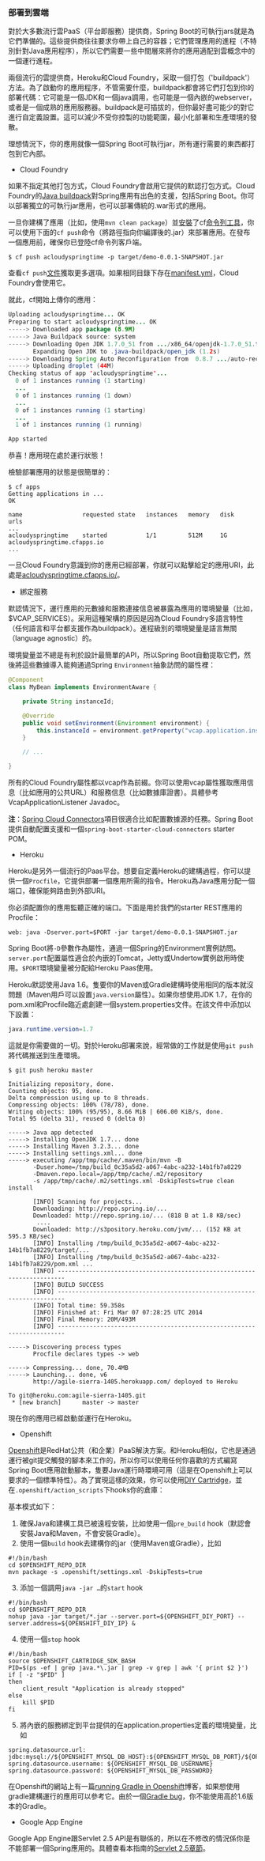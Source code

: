 ### 部署到雲端

對於大多數流行雲PaaS（平台即服務）提供商，Spring Boot的可執行jars就是為它們準備的。這些提供商往往要求你帶上自己的容器；它們管理應用的進程（不特別針對Java應用程序），所以它們需要一些中間層來將你的應用適配到雲概念中的一個運行進程。

兩個流行的雲提供商，Heroku和Cloud Foundry，采取一個打包（'buildpack'）方法。為了啟動你的應用程序，不管需要什麼，buildpack都會將它們打包到你的部署代碼：它可能是一個JDK和一個java調用，也可能是一個內嵌的webserver，或者是一個成熟的應用服務器。buildpack是可插拔的，但你最好盡可能少的對它進行自定義設置。這可以減少不受你控製的功能範圍，最小化部署和生產環境的發散。

理想情況下，你的應用就像一個Spring Boot可執行jar，所有運行需要的東西都打包到它內部。

* Cloud Foundry

如果不指定其他打包方式，Cloud Foundry會啟用它提供的默認打包方式。Cloud Foundry的[Java buildpack](https://github.com/cloudfoundry/java-buildpack)對Spring應用有出色的支援，包括Spring Boot。你可以部署獨立的可執行jar應用，也可以部署傳統的.war形式的應用。

一旦你建構了應用（比如，使用`mvn clean package`）並[安裝](http://docs.cloudfoundry.org/devguide/installcf/install-go-cli.html)了cf[命令列工具](http://docs.cloudfoundry.org/devguide/installcf/install-go-cli.html)，你可以使用下面的`cf push`命令（將路徑指向你編譯後的.jar）來部署應用。在發布一個應用前，確保你已登陸cf命令列客戶端。
```shell
$ cf push acloudyspringtime -p target/demo-0.0.1-SNAPSHOT.jar
```
查看`cf push`[文件](http://docs.cloudfoundry.org/devguide/installcf/whats-new-v6.html#push)獲取更多選項。如果相同目錄下存在[manifest.yml](http://docs.cloudfoundry.org/devguide/deploy-apps/manifest.html)，Cloud Foundry會使用它。

就此，cf開始上傳你的應用：
```java
Uploading acloudyspringtime... OK
Preparing to start acloudyspringtime... OK
-----> Downloaded app package (8.9M)
-----> Java Buildpack source: system
-----> Downloading Open JDK 1.7.0_51 from .../x86_64/openjdk-1.7.0_51.tar.gz (1.8s)
       Expanding Open JDK to .java-buildpack/open_jdk (1.2s)
-----> Downloading Spring Auto Reconfiguration from  0.8.7 .../auto-reconfiguration-0.8.7.jar (0.1s)
-----> Uploading droplet (44M)
Checking status of app 'acloudyspringtime'...
  0 of 1 instances running (1 starting)
  ...
  0 of 1 instances running (1 down)
  ...
  0 of 1 instances running (1 starting)
  ...
  1 of 1 instances running (1 running)

App started
```
恭喜！應用現在處於運行狀態！

檢驗部署應用的狀態是很簡單的：
```shell
$ cf apps
Getting applications in ...
OK

name                 requested state   instances   memory   disk   urls
...
acloudyspringtime    started           1/1         512M     1G     acloudyspringtime.cfapps.io
...
```
一旦Cloud Foundry意識到你的應用已經部署，你就可以點擊給定的應用URI，此處是[acloudyspringtime.cfapps.io/](http://acloudyspringtime.cfapps.io/)。

- 綁定服務

默認情況下，運行應用的元數據和服務連接信息被暴露為應用的環境變量（比如，$VCAP_SERVICES）。采用這種架構的原因是因為Cloud Foundry多語言特性（任何語言和平台都支援作為buildpack）。進程級別的環境變量是語言無關（language agnostic）的。

環境變量並不總是有利於設計最簡單的API，所以Spring Boot自動提取它們，然後將這些數據導入能夠通過Spring `Environment`抽象訪問的屬性裡：
```java
@Component
class MyBean implements EnvironmentAware {

    private String instanceId;

    @Override
    public void setEnvironment(Environment environment) {
        this.instanceId = environment.getProperty("vcap.application.instance_id");
    }

    // ...

}
```
所有的Cloud Foundry屬性都以vcap作為前綴。你可以使用vcap屬性獲取應用信息（比如應用的公共URL）和服務信息（比如數據庫證書）。具體參考VcapApplicationListener Javadoc。

**注**：[Spring Cloud Connectors](http://cloud.spring.io/spring-cloud-connectors/)項目很適合比如配置數據源的任務。Spring Boot提供自動配置支援和一個`spring-boot-starter-cloud-connectors` starter POM。

* Heroku

Heroku是另外一個流行的Paas平台。想要自定義Heroku的建構過程，你可以提供一個`Procfile`，它提供部署一個應用所需的指令。Heroku為Java應用分配一個端口，確保能夠路由到外部URI。

你必須配置你的應用監聽正確的端口。下面是用於我們的starter REST應用的Procfile：
```shell
web: java -Dserver.port=$PORT -jar target/demo-0.0.1-SNAPSHOT.jar
```
Spring Boot將`-D`參數作為屬性，通過一個Spring的Environment實例訪問。`server.port`配置屬性適合於內嵌的Tomcat，Jetty或Undertow實例啟用時使用。`$PORT`環境變量被分配給Heroku Paas使用。

Heroku默認使用Java 1.6。隻要你的Maven或Gradle建構時使用相同的版本就沒問題（Maven用戶可以設置`java.version`屬性）。如果你想使用JDK 1.7，在你的pom.xml和Procfile臨近處創建一個system.properties文件。在該文件中添加以下設置：
```java
java.runtime.version=1.7
```
這就是你需要做的一切。對於Heroku部署來說，經常做的工作就是使用`git push`將代碼推送到生產環境。
```shell
$ git push heroku master

Initializing repository, done.
Counting objects: 95, done.
Delta compression using up to 8 threads.
Compressing objects: 100% (78/78), done.
Writing objects: 100% (95/95), 8.66 MiB | 606.00 KiB/s, done.
Total 95 (delta 31), reused 0 (delta 0)

-----> Java app detected
-----> Installing OpenJDK 1.7... done
-----> Installing Maven 3.2.3... done
-----> Installing settings.xml... done
-----> executing /app/tmp/cache/.maven/bin/mvn -B
       -Duser.home=/tmp/build_0c35a5d2-a067-4abc-a232-14b1fb7a8229
       -Dmaven.repo.local=/app/tmp/cache/.m2/repository
       -s /app/tmp/cache/.m2/settings.xml -DskipTests=true clean install

       [INFO] Scanning for projects...
       Downloading: http://repo.spring.io/...
       Downloaded: http://repo.spring.io/... (818 B at 1.8 KB/sec)
        ....
       Downloaded: http://s3pository.heroku.com/jvm/... (152 KB at 595.3 KB/sec)
       [INFO] Installing /tmp/build_0c35a5d2-a067-4abc-a232-14b1fb7a8229/target/...
       [INFO] Installing /tmp/build_0c35a5d2-a067-4abc-a232-14b1fb7a8229/pom.xml ...
       [INFO] ------------------------------------------------------------------------
       [INFO] BUILD SUCCESS
       [INFO] ------------------------------------------------------------------------
       [INFO] Total time: 59.358s
       [INFO] Finished at: Fri Mar 07 07:28:25 UTC 2014
       [INFO] Final Memory: 20M/493M
       [INFO] ------------------------------------------------------------------------

-----> Discovering process types
       Procfile declares types -> web

-----> Compressing... done, 70.4MB
-----> Launching... done, v6
       http://agile-sierra-1405.herokuapp.com/ deployed to Heroku

To git@heroku.com:agile-sierra-1405.git
 * [new branch]      master -> master

```
現在你的應用已經啟動並運行在Heroku。

* Openshift

[Openshift](https://www.openshift.com/)是RedHat公共（和企業）PaaS解決方案。和Heroku相似，它也是通過運行被git提交觸發的腳本來工作的，所以你可以使用任何你喜歡的方式編寫Spring Boot應用啟動腳本，隻要Java運行時環境可用（這是在Openshift上可以要求的一個標準特性）。為了實現這樣的效果，你可以使用[DIY Cartridge](https://www.openshift.com/developers/do-it-yourself)，並在`.openshift/action_scripts`下hooks你的倉庫：

基本模式如下：

1. 確保Java和建構工具已被遠程安裝，比如使用一個`pre_build` hook（默認會安裝Java和Maven，不會安裝Gradle）。
2. 使用一個`build` hook去建構你的jar（使用Maven或Gradle），比如
```shell
#!/bin/bash
cd $OPENSHIFT_REPO_DIR
mvn package -s .openshift/settings.xml -DskipTests=true
```
3. 添加一個調用`java -jar …​`的`start` hook
```shell
#!/bin/bash
cd $OPENSHIFT_REPO_DIR
nohup java -jar target/*.jar --server.port=${OPENSHIFT_DIY_PORT} --server.address=${OPENSHIFT_DIY_IP} &
```
4. 使用一個`stop` hook
```shell
#!/bin/bash
source $OPENSHIFT_CARTRIDGE_SDK_BASH
PID=$(ps -ef | grep java.*\.jar | grep -v grep | awk '{ print $2 }')
if [ -z "$PID" ]
then
    client_result "Application is already stopped"
else
    kill $PID
fi
```
5. 將內嵌的服務綁定到平台提供的在application.properties定義的環境變量，比如
```shell
spring.datasource.url: jdbc:mysql://${OPENSHIFT_MYSQL_DB_HOST}:${OPENSHIFT_MYSQL_DB_PORT}/${OPENSHIFT_APP_NAME}
spring.datasource.username: ${OPENSHIFT_MYSQL_DB_USERNAME}
spring.datasource.password: ${OPENSHIFT_MYSQL_DB_PASSWORD}
```
在Openshift的網站上有一篇[running Gradle in Openshift](https://www.openshift.com/blogs/run-gradle-builds-on-openshift)博客，如果想使用gradle建構運行的應用可以參考它。由於一個[Gradle bug](http://issues.gradle.org/browse/GRADLE-2871)，你不能使用高於1.6版本的Gradle。

* Google App Engine

Google App Engine跟Servlet 2.5 API是有聯係的，所以在不修改的情況係你是不能部署一個Spring應用的。具體查看本指南的[Servlet 2.5章節](http://docs.spring.io/spring-boot/docs/current-SNAPSHOT/reference/htmlsingle/#howto-servlet-2-5)。
